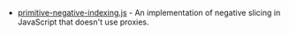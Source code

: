 - [primitive-negative-indexing.js](primitive-negative-indexing.js) - An implementation of negative slicing in JavaScript that doesn't use proxies.

